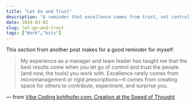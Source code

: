 ```yaml
---
title: "Let Go and Trust"
description: "A reminder that excellence comes from trust, not control."
date: 2024-03-02
slug: let-go-and-trust
tags: ["Work","bits"]
---
```


This section from another post makes for a good reminder for myself: 

> My experience as a manager and team leader has taught me that the best results come when you let go of control and trust the people (and now, the tools) you work with. Excellence rarely comes from micromanagement or rigid prescriptions—it comes from creating space for others to contribute, experiment, and surprise you.

— from [Vibe Coding kohlhofer.com: Creation at the Speed of Thought](/blog/vibe-coding-kohlhofer) 